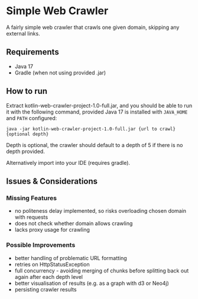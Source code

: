 # Simple Web Crawler

A fairly simple web crawler that crawls one given domain, skipping any external links. 

## Requirements
- Java 17
- Gradle (when not using provided .jar)

## How to run
Extract kotlin-web-crawler-project-1.0-full.jar, and you should be able to run it with the following command, provided Java 17 is installed with `JAVA_HOME` and `PATH` configured:

```java -jar kotlin-web-crawler-project-1.0-full.jar {url to crawl} {optional depth}```

Depth is optional, the crawler should default to a depth of 5 if there is no depth provided.

Alternatively import into your IDE (requires gradle).

## Issues & Considerations

### Missing Features
- no politeness delay implemented, so risks overloading chosen domain with requests
- does not check whether domain allows crawling
- lacks proxy usage for crawling

### Possible Improvements
- better handling of problematic URL formatting
- retries on HttpStatusException
- full concurrency - avoiding merging of chunks before splitting back out again after each depth level
- better visualisation of results (e.g. as a graph with d3 or Neo4j)
- persisting crawler results

